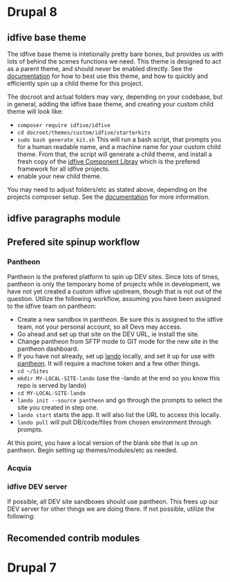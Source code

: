 # Drupal 8

## idfive base theme
The idfive base theme is intetionally pretty bare bones, but provides us with lots of behind the scenes functions we need. This theme is designed to act as a parent theme, and should never be enabled directly. See the [documentation](https://bitbucket.org/idfivellc/idfive-component-library-d8-theme) for how to best use this theme, and how to quickly and efficiently spin up a child theme for this project.

The docroot and actual folders may vary, depending on your codebase, but in general, adding the idfive base theme, and creating your custom child theme will look like:
  - `composer require idfive/idfive`
  - `cd docroot/themes/custom/idfive/starterkits`
  - `sudo bash generate_kit.sh` This will run a bash script, that prompts you for a human readable name, and a machine name for your custom child theme. From that, the script will generate a child theme, and install a fresh copy of the [idfive Component Libray](https://bitbucket.org/idfivellc/idfive-component-library) which is the prefered framework for all idfive projects. 
  - enable your new child theme.

You may need to adjust folders/etc as stated above, depending on the projects composer setup. See the [documentation](https://bitbucket.org/idfivellc/idfive-component-library-d8-theme) for more information.

## idfive paragraphs module


## Prefered site spinup workflow

### Pantheon
Pantheon is the prefered platform to spin up DEV sites. Since lots of times, pantheon is only the temporary home of projects while in development, we have not yet created a custom idfive upstream, though that is not out of the question. Utilize the following workflow, assuming you have been assigned to the idfive team on pantheon:

  -  Create a new sandbox in pantheon. Be sure this is assigned to the idfive team, not your personal account, so all Devs may access.
  - Go ahead and set up that site on the DEV URL, ie install the site.
  - Change pantheon from SFTP mode to GIT mode for the new site in the pantheon dashboard.
  - If you have not already, set up [lando](https://docs.lando.dev/) locally, and set it up for use with [pantheon](https://docs.lando.dev/config/pantheon.html). It will require a machine token and a few other things.
  - `cd ~/Sites`
  - `mkdir MY-LOCAL-SITE-lando` (use the -lando at the end so you know this repo is served by lando)
  - `cd MY-LOCAL-SITE-lando`
  - `lando init --source pantheon` and go through the prompts to select the site you created in step one.
  - `lando start` starts the app. It will also list the URL to access this locally.
  - `lando pull` will pull DB/code/files from chosen environment through prompts.

At this point, you have a local version of the blank site that is up on pantheon. Begin setting up themes/modules/etc as needed.

### Acquia

### idfive DEV server
If possible, all DEV site sandboxes should use pantheon. This frees up our DEV server for other things we are doing there. If not possible, utilize the following:


## Recomended contrib modules


# Drupal 7